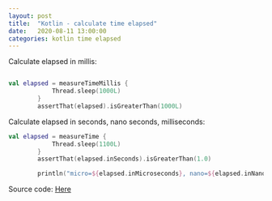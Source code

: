 ```yaml
---
layout: post
title:  "Kotlin - calculate time elapsed"
date:   2020-08-11 13:00:00
categories: kotlin time elapsed
---
```


Calculate elapsed in millis:

```kotlin

val elapsed = measureTimeMillis {
            Thread.sleep(1000L)
        }
        assertThat(elapsed).isGreaterThan(1000L)

```

Calculate elapsed in seconds, nano seconds, milliseconds:

```kotlin
val elapsed = measureTime {
            Thread.sleep(1100L)
        }
        assertThat(elapsed.inSeconds).isGreaterThan(1.0)

        println("micro=${elapsed.inMicroseconds}, nano=${elapsed.inNanoseconds}, milli=${elapsed.inMilliseconds}")
```

Source code: [Here](https://github.com/mussatto/JavaExercises/blob/master/src/main/java/mussatto/com/strings/Anagram.java)